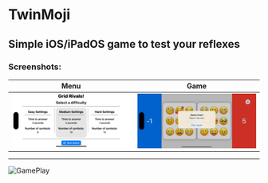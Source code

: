 # TwinMoji

## Simple iOS/iPadOS game to test your reflexes

### Screenshots:

|Menu                    | Game                    |
|------------------------|-------------------------|
|![menu.png](./Menu.png) | ![Game.png](./Game.png) |

---

![GamePlay](./Game.gif)